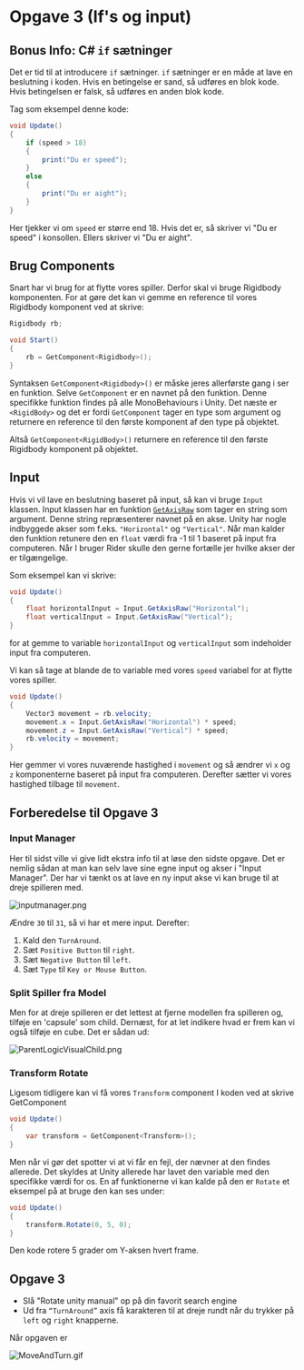 # Opgave 3 (If&apos;s og input)

## Bonus Info: C# `if` sætninger

Det er tid til at introducere `if` sætninger. 
`if` sætninger er en måde at lave en beslutning i koden. 
Hvis en betingelse er sand, så udføres en blok kode. 
Hvis betingelsen er falsk, så udføres en anden blok kode.

Tag som eksempel denne kode:

```C#
void Update()
{
    if (speed > 18)
    {
        print("Du er speed");
    }
    else
    {
        print("Du er aight");
    }
}
```

Her tjekker vi om `speed` er større end 18. Hvis det er, så skriver vi "Du er speed" i konsollen.
Ellers skriver vi "Du er aight".

## Brug Components

Snart har vi brug for at flytte vores spiller. Derfor skal vi bruge Rigidbody komponenten.
For at gøre det kan vi gemme en reference til vores Rigidbody komponent ved at skrive:
```C#
Rigidbody rb;

void Start()
{
    rb = GetComponent<Rigidbody>();
}
```

Syntaksen `GetComponent<Rigidbody>()` er måske jeres allerførste gang i ser en funktion. 
Selve `GetComponent` er en navnet på den funktion. Denne specifikke funktion findes på alle MonoBehaviours i Unity.
Det næste er `<RigidBody>` og det er fordi `GetComponent` tager en type som <tooltip term="argument">argument</tooltip> og returnere en reference til den første komponent af den type på objektet.

Altså `GetComponent<RigidBody>()` returnere en reference til den første Rigidbody komponent på objektet.

## Input

Hvis vi vil lave en beslutning baseret på input, så kan vi bruge `Input` klassen.
Input klassen har en funktion [`GetAxisRaw`](https://docs.unity3d.com/ScriptReference/Input.GetAxisRaw.html) som tager en string som argument. 
Denne string repræsenterer navnet på en akse. Unity har nogle indbyggede akser som f.eks. `"Horizontal"` og `"Vertical"`.
Når man kalder den funktion retunere den en `float` værdi fra -1 til 1 baseret på input fra computeren.
<tip>
Når I bruger Rider skulle den gerne fortælle jer hvilke akser der er tilgængelige.
</tip>

Som eksempel kan vi skrive:
    
```C#
void Update()
{
    float horizontalInput = Input.GetAxisRaw("Horizontal");
    float verticalInput = Input.GetAxisRaw("Vertical");
}
```
for at gemme to variable `horizontalInput` og `verticalInput` som indeholder input fra computeren.

Vi kan så tage at blande de to variable med vores `speed` variabel for at flytte vores spiller.
```C#
void Update()
{
    Vector3 movement = rb.velocity;
    movement.x = Input.GetAxisRaw("Horizontal") * speed;
    movement.z = Input.GetAxisRaw("Vertical") * speed;
    rb.velocity = movement;
}
```
Her gemmer vi vores nuværende hastighed i `movement` og så ændrer vi `x` og `z` komponenterne baseret på input fra computeren.
Derefter sætter vi vores hastighed tilbage til `movement`.

## Forberedelse til Opgave 3

### Input Manager

Her til sidst ville vi give lidt ekstra info til at løse den sidste opgave. Det er nemlig sådan at man kan selv lave sine egne input og akser i "Input Manager".
Der har vi tænkt os at lave en ny input akse vi kan bruge til at dreje spilleren med.

![inputmanager.png](inputmanager.png)

Ændre `30` til `31`, så vi har et mere input. Derefter:
1. Kald den `TurnAround`. 
2. Sæt `Positive Button` til `right`.
3. Sæt `Negative Button` til `left`.
4. Sæt `Type` til `Key or Mouse Button`.

### Split Spiller fra Model

Men for at dreje spilleren er det lettest at fjerne modellen fra spilleren
og, tilføje en 'capsule' som child. Dernæst, for at let indikere hvad er frem
kan vi også tilføje en cube. Det er sådan ud:

![ParentLogicVisualChild.png](ParentLogicVisualChild.png)

### Transform Rotate
Ligesom tidligere kan vi få vores `Transform` component I koden ved at skrive GetComponent
```C#
void Update()
{
    var transform = GetComponent<Transform>();
}
```

Men når vi gør det spotter vi at vi får en fejl, der nævner at den findes allerede. Det skyldes at Unity allerede har lavet den variable med den specifikke værdi for os.
En af funktionerne vi kan kalde på den er `Rotate` et eksempel på at bruge den kan ses under:

```C#
void Update()
{
    transform.Rotate(0, 5, 0);
}
```
Den kode rotere 5 grader om Y-aksen hvert frame. 

## Opgave 3

- Slå "Rotate unity manual" op på din favorit search engine
- Ud fra `“TurnAround”` axis få karakteren til at dreje rundt når du trykker på `left` og `right` knapperne.

Når opgaven er 

![MoveAndTurn.gif](MoveAndTurn.gif)